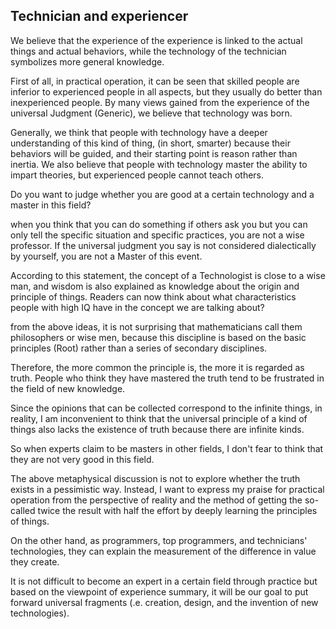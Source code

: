 ## Technician and experiencer

We believe that the experience of the experience is linked to the actual things and actual behaviors, while the technology of the technician symbolizes more general knowledge. 

First of all, in practical operation, it can be seen that skilled people are inferior to experienced people in all aspects, but they usually do better than inexperienced people. 
By many views gained from the experience of the universal Judgment (Generic), we believe that technology was born. 

Generally, we think that people with technology have a deeper understanding of this kind of thing, (in short, smarter) because their behaviors will be guided, and their starting point is reason rather than inertia. We also believe that people with technology master the ability to impart theories, but experienced people cannot teach others. 

Do you want to judge whether you are good at a certain technology and a master in this field? 

when you think that you can do something if others ask you but you can only tell the specific situation and specific practices, you are not a wise professor. If the universal judgment you say is not considered dialectically by yourself, you are not a Master of this event. 

According to this statement, the concept of a Technologist is close to a wise man, and wisdom is also explained as knowledge about the origin and principle of things. Readers can now think about what characteristics people with high IQ have in the concept we are talking about? 
 
from the above ideas, it is not surprising that mathematicians call them philosophers or wise men, because this discipline is based on the basic principles (Root) rather than a series of secondary disciplines. 

Therefore, the more common the principle is, the more it is regarded as truth. People who think they have mastered the truth tend to be frustrated in the field of new knowledge. 

Since the opinions that can be collected correspond to the infinite things, in reality, I am inconvenient to think that the universal principle of a kind of things also lacks the existence of truth because there are infinite kinds. 

So when experts claim to be masters in other fields, I don't fear to think that they are not very good in this field.

The above metaphysical discussion is not to explore whether the truth exists in a pessimistic way. Instead, I want to express my praise for practical operation from the perspective of reality and the method of getting the so-called twice the result with half the effort by deeply learning the principles of things. 

On the other hand, as programmers, top programmers, and technicians' technologies, they can explain the measurement of the difference in value they create. 

It is not difficult to become an expert in a certain field through practice but based on the viewpoint of experience summary, it will be our goal to put forward universal fragments (.e. creation, design, and the invention of new technologies). 